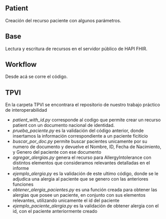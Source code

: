 ## Patient
Creación del recurso paciente con algunos parámetros. 

## Base 
Lectura y escritura de recursos en el servidor público de HAPI FHIR. 

## Workflow
Desde acá se corre el código. 

## TPVI
En la carpeta TPVI se encontrara el repositorio de nuestro trabajo práctico de interoperabilidad
- *patient_with_id.py* corresponde al codigo que permite crear un recurso patient con un documento nacional de identidad.
- *prueba_paciente.py* es la validación del código anterior, donde insertamos la información correspondiente a un paciente ficiticio
- *buscar_por_doc.py* permite buscar pacientes unicamente por su numero de documento y devuelve el Nombre, ID, Fecha de Nacimiento, y Genero del paciente con ese documento
- *agregar_alergias.py* genera el recurso para AllergyIntolerance con distintos elementos que consideramos relevantes detalladas en el informe
- *ejemplo_alergia.py* es la validación de este ultimo código, donde se le adjudica una alergia al paciente que se genero con las anteriores funciones
- *obtener_alergia_pacientes.py* es una función creada para obtener las alergias que posee un paciente, en conjunto con sus elementos relevantes, utilizando unicamente el id del paciente
- *ejemplo_paciente_alergia.py* es la validación de obtener alergia con el id, con el paciente anteriormente creado
